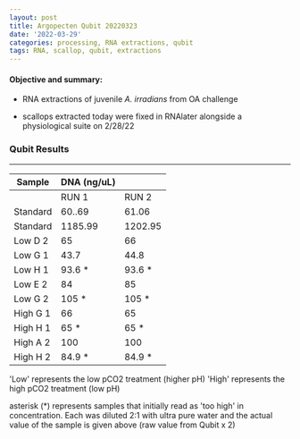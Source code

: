 ```yaml
---
layout: post
title: Argopecten Qubit 20220323
date: '2022-03-29'
categories: processing, RNA extractions, qubit
tags: RNA, scallop, qubit, extractions
---
```

#### **Objective and summary:**
- RNA extractions of juvenile *A. irradians* from OA challenge 

- scallops extracted today were fixed in RNAlater alongside a physiological suite on 2/28/22

### Qubit Results

----------

| Sample        | DNA (ng/uL)  |             |  
| ------        | -----------  | ----------- |  
|               |    RUN 1     |    RUN 2    |      
| Standard      |    60..69    |    61.06   |     
| Standard  	|    1185.99   |    1202.95  |     
| Low D 2    	|     65       |    66       |     
| Low G 1  	  	|     43.7     |    44.8     |       
| Low H 1  		|     93.6 *   |    93.6 *   |
| Low E 2    	|     84       |    85       |     
| Low G 2  	  	|     105 *    |    105 *    |  
| High G 1  	|     66       |    65       |   
| High H 1  	|     65  *    |    65  *    |   
| High A 2  	|     100      |    100      |   
| High H 2  	|     84.9 *   |    84.9 *   |   

 
'Low' represents the low pCO2 treatment (higher pH) 
'High' represents the high pCO2 treatment (low pH)

asterisk (*) represents samples that initially read as 'too high' in concentration. 
Each was diluted 2:1 with ultra pure water and the actual value of the sample is given above (raw value from Qubit x 2) 